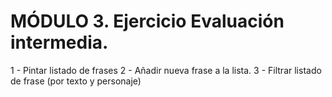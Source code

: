 # MÓDULO 3. Ejercicio Evaluación intermedia.

1 - Pintar listado de frases
2 - Añadir nueva frase a la lista.
3 - Filtrar listado de frase (por texto y personaje)
